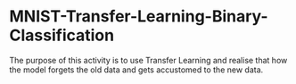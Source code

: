 # MNIST-Transfer-Learning-Binary-Classification
The purpose of this activity is to use Transfer Learning and realise that how the model forgets the old data and gets accustomed to the new data.
